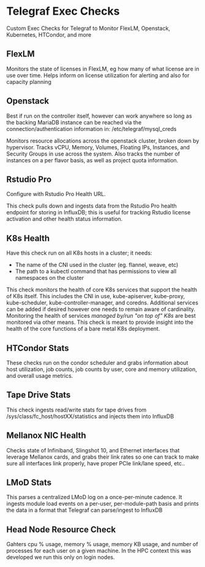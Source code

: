 # Telegraf Exec Checks
Custom Exec Checks for Telegraf to Monitor FlexLM, Openstack, Kubernetes, HTCondor, and more

## FlexLM
Monitors the state of licenses in FlexLM, eg how many of what license are in use over time.  Helps inform on license utilization for alerting and also for capacity planning

## Openstack
Best if run on the controller itself, however can work anywhere so long as the backing MariaDB instance can be reached via the connection/authentication information in: /etc/telegraf/mysql_creds

Monitors resource allocations across the openstack cluster, broken down by hypervisor.  Tracks vCPU, Memory, Volumes, Floating IPs, Instances, and Security Groups in use across the system.  Also tracks the number of instances on a per flavor basis, as well as project quota information.  

## Rstudio Pro
Configure with Rstudio Pro Health URL.  

This check pulls down and ingests data from the Rstudio Pro health endpoint for storing in InfluxDB; this is useful for tracking Rstudio license activation and other health status information. 

## K8s Health
Have this check run on all K8s hosts in a cluster; it needs:
- The name of the CNI used in the cluster (eg. flannel, weave, etc)
- The path to a kubectl command that has permissions to view all namespaces on the cluster

This check monitors the health of core K8s services that support the health of K8s itself.  This includes the CNI in use, kube-apiserver, kube-proxy, kube-scheduler, kube-controller-manager, and coredns.  Additional services can be added if desired however one needs to remain aware of cardinality.  Monitoring the health of services *managed by/run "on top of" K8s* are best monitored via other means.  This check is meant to provide insight into the health of the core functions of a bare metal K8s deployment. 

## HTCondor Stats
These checks run on the condor scheduler and grabs information about host utilization, job counts, job counts by user, core and memory utilization, and overall usage metrics. 

## Tape Drive Stats
This check ingests read/write stats for tape drives from /sys/class/fc_host/hostXX/statistics and injects them into InfluxDB

## Mellanox NIC Health
Checks state of Infiniband, Slingshot 10, and Ethernet interfaces that leverage Mellanox cards, and grabs their link rates so one can track to make sure all interfaces link properly, have proper PCIe link/lane speed, etc..

## LMoD Stats
This parses a centralized LMoD log on a once-per-minute cadence.  It ingests module load events on a per-user, per-module-path basis and prints the data in a format that Telegraf can parse/ingest to InfluxDB

## Head Node Resource Check
Gahters cpu % usage, memory % usage, memory KB usage, and number of processes for each user on a given machine.  In the HPC context this was developed we run this only on login nodes.
